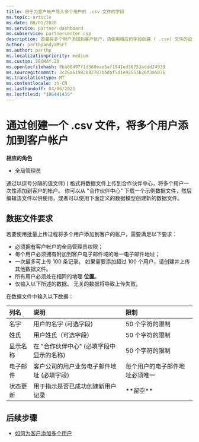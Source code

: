 ```yaml
---
title: 用于为客户帐户导入多个用户的 .csv 文件的字段
ms.topic: article
ms.date: 08/01/2020
ms.service: partner-dashboard
ms.subservice: partnercenter-csp
description: 若要将多个用户添加到客户帐户，请使用相应的字段创建 ( .csv) 文件的逗号分隔值。
author: parthpandyaMSFT
ms.author: parthp
ms.localizationpriority: medium
ms.custom: SEOMAY.20
ms.openlocfilehash: 8ba08d97f1d360eae5af1941ed36753addd24939
ms.sourcegitcommit: 3c26a61982082787bbdaf5d1e92553b26f3a5076
ms.translationtype: MT
ms.contentlocale: zh-CN
ms.lasthandoff: 04/06/2021
ms.locfileid: "106441415"
---
```

# <a name="add-multiple-users-to-a-customer-account-by-creating-a-csv-file"></a>通过创建一个 .csv 文件，将多个用户添加到客户帐户

**相应的角色**

- 全局管理员

通过以逗号分隔的值文件)  ( 格式将数据文件上传到合作伙伴中心，将多个用户一次性添加到客户的帐户。 你可以从 "合作伙伴中心" 下载一个示例数据文件，然后编辑该文件以供使用，或者可以使用下面定义的数据模型创建新的数据文件。

## <a name="data-file-requirements"></a><a href="" id="creatingtheimportcsvfile"></a>数据文件要求

若要使用批量上传过程将多个用户添加到客户的帐户，需要满足以下要求：

- 必须拥有客户帐户的全局管理员权限；
- 每个用户必须拥有附加到客户电子邮件域的唯一电子邮件地址；
- 一次最多可上传 100 条记录。 如果需要添加超过 100 个用户，请创建并上传其他数据文件。
- 所有用户必须处在相同的地理 **位置**。
- 仅输入以下所述的数据。 无关的数据将导致上传失败。

在数据文件中输入以下数据：

| **列名** | **说明**  | **限制**  |
|:-------- |:------  |:----- |
| 名字  | 用户的名字 (可选字段)   | 50 个字符的限制  |
| 姓氏  | 用户姓氏（可选字段）  | 50 个字符的限制  |
| 显示名称    | 在 "合作伙伴中心" (必填字段中显示的名称)                             | 50 个字符的限制                         |
| 电子邮件   | 客户公司的用户业务电子邮件地址 (必填字段)            | 每个用户的电子邮件地址必须唯一 |
| 状态更新   | 用于指示是否已成功创建新用户记录 | \*\*留空\*\*                        |

## <a name="next-steps"></a>后续步骤

- [如何为客户添加多个用户](adding-multiple-users-to-a-customer-account.md)